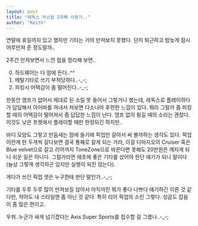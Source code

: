 ```yaml
---
layout: post
title: "레독스 커스텀 2주째 사용기.."
author: "Keith"
---
```


연말에 휴일까지 있고 했지만 기타는 거의 만져보지 못했다. 단지 퇴근하고 밤늦게 잠시 어루만져 준 정도랄까..

2주간 만져보면서 느낀 점을 정리해 보면..

0) 하드웨어는 다 맘에 든다..^^
1) 메탈기타로 쓰기 부적당하다..-_-;
2) 피킹시 어택감이 좀 떨어진다..-_-;

한동안 앰프가 없어서 제대로 된 소릴 못 들어서 그렇거니 했는데, 레독스로 플레이하다가 답답해서 아이바를 꺼내서 쳐보면 다소나마 후련한 느낌이 있다. 뭐라 그럴까 좀 피킹할 때의 어택감이 떨어져서 좀 답답한 느낌이 난다. 앰프 없이 튕길 때의 소리는 괜찮다. 이것도 낮은 프렛에서 플레이할 때만 한정되긴 하지만..

바디 모양도 그렇고 만듬새는 맘에 들기에 픽업만 갈아서 써 볼까하는 생각도 있다. 픽업이란게 한 두개씩 갈다보면 결국 통째로 갈게 되는 거라, 이걸 디마지오의 Cruiser 혹은 Blue velvet으로 갈고 리어까지 ToneZone으로 바꾼다면 못해도 20만원은 깨지게 되니 쉬운 일은 아니다. 그럴거라면 애초에 좋은 기타를 샀어야 한단 얘기가 되니 말이다 (늘상 그렇게 생각하곤 있지만 실행이 되진 않는다).

게다가 쓰던 픽업 셋은 누구한테 판단 말인가..-_-;

기타를 두루 두루 많이 만져보질 않아서 아직까진 뭐가 좋다 나쁘다 얘기하긴 이른 것 같다만, 적어도 내 스타일엔 좀 아닌 것 같다. 특히 리어 픽업의 소린 그렇다. 싱글도 잡음이 좀 많은 편이고.

우쒸..누군가 싸게 넘기겠다는 Axis Super Sports를 접수할 걸 그랬나..-_-;


